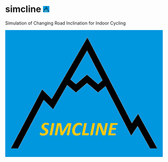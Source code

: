 # simcline <img src="https://github.com/Berg0162/simcline/blob/master/images/SC_logo.png" width="20" height="20" alt="SIMCLINE Icon">
Simulation of Changing Road Inclination for Indoor Cycling

![SIMCLINE Logo](https://github.com/Berg0162/simcline/blob/master/images/SC_logo.png)

